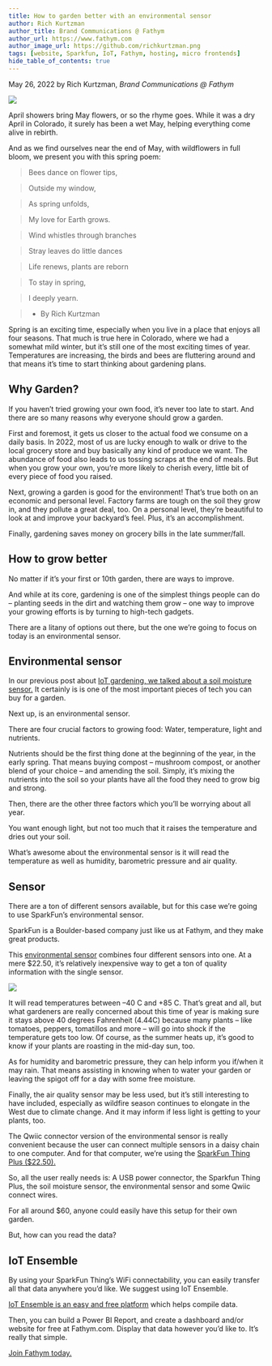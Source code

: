 ```yaml
---
title: How to garden better with an environmental sensor
author: Rich Kurtzman
author_title: Brand Communications @ Fathym
author_url: https://www.fathym.com
author_image_url: https://github.com/richkurtzman.png
tags: [website, Sparkfun, IoT, Fathym, hosting, micro frontends]
hide_table_of_contents: true
---
```


May 26, 2022 by Rich Kurtzman, _Brand Communications @ Fathym_

![](/img/gardeniot2.jpeg)

April showers bring May flowers, or so the rhyme goes. While it was a dry April in Colorado, it surely has been a wet May, helping everything come alive in rebirth.  

And as we find ourselves near the end of May, with wildflowers in full bloom, we present you with this spring poem:  


>Bees dance on flower tips, 

>Outside my window, 

>As spring unfolds, 

>My love for Earth grows. 


>Wind whistles through branches 

>Stray leaves do little dances 

>Life renews, plants are reborn 

>To stay in spring, 

>I deeply yearn.  

>- By Rich Kurtzman 

 
Spring is an exciting time, especially when you live in a place that enjoys all four seasons. That much is true here in Colorado, where we had a somewhat mild winter, but it’s still one of the most exciting times of year. Temperatures are increasing, the birds and bees are fluttering around and that means it’s time to start thinking about gardening plans.  

## Why Garden? 

If you haven’t tried growing your own food, it’s never too late to start. And there are so many reasons why everyone should grow a garden.  

First and foremost, it gets us closer to the actual food we consume on a daily basis. In 2022, most of us are lucky enough to walk or drive to the local grocery store and buy basically any kind of produce we want. The abundance of food also leads to us tossing scraps at the end of meals. But when you grow your own, you’re more likely to cherish every, little bit of every piece of food you raised.  

Next, growing a garden is good for the environment! That’s true both on an economic and personal level. Factory farms are tough on the soil they grow in, and they pollute a great deal, too. On a personal level, they’re beautiful to look at and improve your backyard’s feel. Plus, it’s an accomplishment.  

Finally, gardening saves money on grocery bills in the late summer/fall.  

## How to grow better 

No matter if it’s your first or 10th garden, there are ways to improve.  

And while at its core, gardening is one of the simplest things people can do – planting seeds in the dirt and watching them grow – one way to improve your growing efforts is by turning to high-tech gadgets.  

There are a litany of options out there, but the one we’re going to focus on today is an environmental sensor. 

## Environmental sensor 

In our previous post about [IoT gardening, we talked about a soil moisture sensor.](https://www.fathym.com/blog/articles/2022/april/2022-04-18-iot-garden-soil-moisture-sensor) It certainly is is one of the most important pieces of tech you can buy for a garden.  

Next up, is an environmental sensor.  

There are four crucial factors to growing food: Water, temperature, light and nutrients.  

Nutrients should be the first thing done at the beginning of the year, in the early spring. That means buying compost – mushroom compost, or another blend of your choice – and amending the soil. Simply, it’s mixing the nutrients into the soil so your plants have all the food they need to grow big and strong.  

Then, there are the other three factors which you’ll be worrying about all year.  

You want enough light, but not too much that it raises the temperature and dries out your soil.  

What’s awesome about the environmental sensor is it will read the temperature as well as humidity, barometric pressure and air quality. 

## Sensor 

There are a ton of different sensors available, but for this case we’re going to use SparkFun’s environmental sensor. 

SparkFun is a Boulder-based company just like us at Fathym, and they make great products.  

This [environmental sensor](https://www.sparkfun.com/products/16466) combines four different sensors into one. At a mere $22.50, it’s relatively inexpensive way to get a ton of quality information with the single sensor.

![](/img/sparkfunenvirosensor.png)

It will read temperatures between –40 C and +85 C. That’s great and all, but what gardeners are really concerned about this time of year is making sure it stays above 40 degrees Fahrenheit (4.44C) because many plants – like tomatoes, peppers, tomatillos and more – will go into shock if the temperature gets too low. Of course, as the summer heats up, it’s good to know if your plants are roasting in the mid-day sun, too.  

As for humidity and barometric pressure, they can help inform you if/when it may rain. That means assisting in knowing when to water your garden or leaving the spigot off for a day with some free moisture. 

Finally, the air quality sensor may be less used, but it’s still interesting to have included, especially as wildfire season continues to elongate in the West due to climate change. And it may inform if less light is getting to your plants, too.  

The Qwiic connector version of the environmental sensor is really convenient because the user can connect multiple sensors in a daisy chain to one computer. And for that computer, we’re using the [SparkFun Thing Plus ($22.50).](https://www.sparkfun.com/products/15663) 

So, all the user really needs is: A USB power connector, the Sparkfun Thing Plus, the soil moisture sensor, the environmental sensor and some Qwiic connect wires.  

For all around $60, anyone could easily have this setup for their own garden.  

But, how can you read the data? 

## IoT Ensemble 

By using your SparkFun Thing’s WiFi connectability, you can easily transfer all that data anywhere you’d like. We suggest using IoT Ensemble.  

[IoT Ensemble is an easy and free platform](https://www.fathym.com/dashboard/iot) which helps compile data.  

Then, you can build a Power BI Report, and create a dashboard and/or website for free at Fathym.com. Display that data however you’d like to. It’s really that simple.  

[Join Fathym today.](https://www.fathym.com/dashboard) 